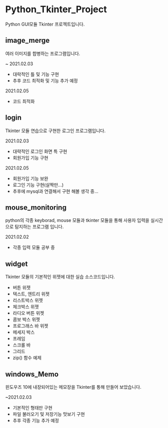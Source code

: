 # Python_Tkinter_Project

Python GUI모듈 Tkinter 프로젝트입니다.



## image_merge
여러 이미지를 합병하는 프로그램입니다.

~ 2021.02.03
+ 대락적인 틀 및 기능 구현
+ 추후 코드 최적화 및 기능 추가 예정

2021.02.05
+ 코드 최적화

## login
Tkinter 모듈 연습으로 구현한 로그인 프로그램입니다.

2021.02.03
+ 대략적인 로그인 화면 특 구현
+ 회원가입 기능 구현

2021.02.05
+ 회원가입 기능 보완
+ 로그인 기능 구현(살짝만...)
+ 추후에 mysql과 연결해서 구현 해볼 생각 중...

## mouse_monitoring
python의 각종 keyborad, mouse 모듈과 tkinter 모듈을 통해 사용자 입력을 실시간으로 탐지하는 프로그램 입니다.

2021.02.02
+ 각종 입력 모듈 공부 중


## widget
Tkinter 모듈의 기본적인 위젯에 대한 실습 소스코드입니다.

+ 버튼 위젯
+ 텍스트, 엔트리 위젯
+ 리스트박스 위젯
+ 체크박스 위젯
+ 라디오 버튼 위젯
+ 콤보 박스 위젯
+ 프로그래스 바 위젯
+ 메세지 박스
+ 프레임
+ 스크롤 바
+ 그리드
+ zip() 함수 예제

## windows_Memo
윈도우즈 10에 내장되어있는 메모장을 Tkinter를 통해 만들어 보았습니다.

~2021.02.03
+ 기본적인 형태만 구현
+ 파일 불러오기 및 저장기능 맛보기 구현
+ 추후 각종 기능 추가 예정
